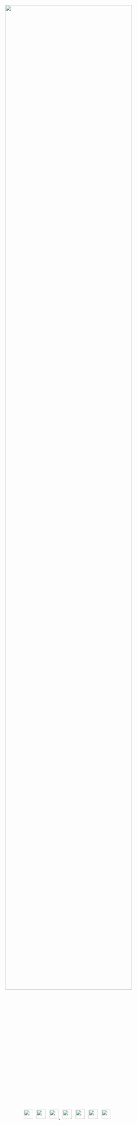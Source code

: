 <div align="center">
<img width="90%" src="https://lh3.googleusercontent.com/pw/AL9nZEWdxZiGPJB4YF9FAi_ZRtaFhePTyxOURrXstGcF2LApbUHTFQ5vftxkT0ax-0hgJCglizUMruCS8CS00F14EbXZCu6cSUx03D-anF4Mv_-2mBNRYPA_I0hZTfgdv_dFyunG0e4NBQQY0u9HGnrNsQIx=w1080-h849-p" />
</div>
<br/><br/>
<div align="center">
	<a href="http://braziliannuggets.blogspot.com.br/" style="text-decoration: none;" target="_blank">
		<img src="https://github.com/gauravghongde/social-icons/blob/master/SVG/Color/Blogger.svg" width="30" height="30">
	</a>&nbsp;
	<a href="https://braziliannuggets.wordpress.com/" style="text-decoration: none;" target="_blank">
		<img src="https://github.com/gauravghongde/social-icons/blob/master/SVG/Color/Wordpress.svg" width="30" height="30">
	</a>&nbsp;
	<a href="https://www.facebook.com/BrazilianNuggets/" target="_blank">
		<img src="https://github.com/gauravghongde/social-icons/blob/master/SVG/Color/Facebook.svg" width="30" height="30">
	</a>&nbsp;
	<a href="https://www.instagram.com/braziliannuggets/" style="text-decoration: none;" target="_blank">
		<img src="https://github.com/gauravghongde/social-icons/blob/master/SVG/Color/Instagram.svg" width="30" height="30">
	</a>&nbsp;
	<a href="https://twitter.com/BRA_Nuggets" style="text-decoration: none;" target="_blank">
		<img src="https://github.com/gauravghongde/social-icons/blob/master/SVG/Color/Twitter.svg" width="30" height="30">
	</a>&nbsp;
	<a href="https://www.youtube.com/@BrazilianNuggets" style="text-decoration: none;" target="_blank">
		<img src="https://github.com/gauravghongde/social-icons/blob/master/SVG/Color/Youtube.svg" width="30" height="30">
	</a>&nbsp;
	<a href="https://open.spotify.com/user/gf2qt5v2p4ynn4kq9vc3c96zx?si=5a624faa7ade44c3" style="text-decoration: none;" target="_blank">
		<img src="https://github.com/gauravghongde/social-icons/blob/master/SVG/Color/Spotify.svg" width="30" height="30">
	</a>&nbsp;
</div>

